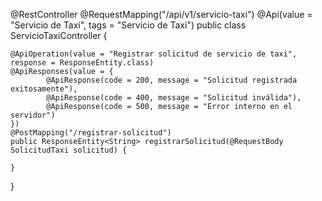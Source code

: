@RestController
@RequestMapping("/api/v1/servicio-taxi")
@Api(value = "Servicio de Taxi", tags = "Servicio de Taxi")
public class ServicioTaxiController {

    @ApiOperation(value = "Registrar solicitud de servicio de taxi", response = ResponseEntity.class)
    @ApiResponses(value = {
            @ApiResponse(code = 200, message = "Solicitud registrada exitosamente"),
            @ApiResponse(code = 400, message = "Solicitud inválida"),
            @ApiResponse(code = 500, message = "Error interno en el servidor")
    })
    @PostMapping("/registrar-solicitud")
    public ResponseEntity<String> registrarSolicitud(@RequestBody SolicitudTaxi solicitud) {
        
    }
}

 
